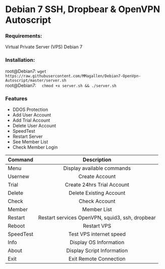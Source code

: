 # Debian 7 SSH, Dropbear & OpenVPN Autoscript

### Requirements:
Virtual Private Server (VPS) 
Debian 7


### Installation: 
root@Debian7: ``` wget https://raw.githubusercontent.com/MMagallen/Debian7-OpenVpn-Autoscript/master/server.sh ```
<br>root@Debian7: ```  chmod +x server.sh && ./server.sh```

### Features
* DDOS Protection <br>
* Add User Account <br>
* Add Trial Account <br>
* Delete User Account <br>
* SpeedTest <br>
* Restart Server <br>
* See Member List
* Check Member Login

| Command       | Description   |
| ------------- |:-------------:|
| Menu       | Display available commands |
| Usernew    | Create Account      |
| Trial      | Create 24hrs Trial Account      |
| Delete       | Delete Existing Account |
| Check         | Check Account      |
| Member       | Member List      |
| Restart       | Restart services OpenVPN, squid3, ssh, dropbear |
| Reboot    | Restart VPS      |
| SpeedTest      | Test VPS internet speed      |
| Info       | Display OS Information |
| About    | Display Script Information      |
| Exit      | Exit Remote Connection      |
